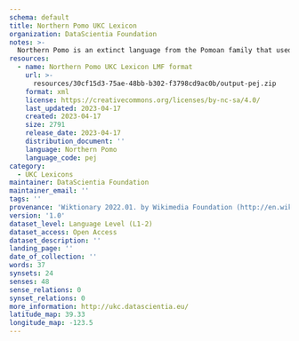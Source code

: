 ```yaml
---
schema: default
title: Northern Pomo UKC Lexicon
organization: DataScientia Foundation
notes: >-
  Northern Pomo is an extinct language from the Pomoan family that used to be spoken in North America. The UKC Lexicon of Northern Pomo is represented as a lexico-semantic network. It consists of words, word senses, synsets, as well as sense-level and synset-level relationships
resources:
  - name: Northern Pomo UKC Lexicon LMF format
    url: >-
      resources/30cf15d3-75ae-48bb-b302-f3798cd9ac0b/output-pej.zip
    format: xml
    license: https://creativecommons.org/licenses/by-nc-sa/4.0/
    last_updated: 2023-04-17
    created: 2023-04-17
    size: 2791
    release_date: 2023-04-17
    distribution_document: ''
    language: Northern Pomo
    language_code: pej
category:
  - UKC Lexicons
maintainer: DataScientia Foundation
maintainer_email: ''
tags: ''
provenance: 'Wiktionary 2022.01. by Wikimedia Foundation (http://en.wiktionary.org); CogNet 2.1 by Khuyagbaatar Batsuren, National University of Mongolia (http://cognet.ukc.disi.unitn.it); Native Languages of the Americas 2021.11. by Laura Redish and Orrin Lewis (http://www.native-languages.org); Princeton WordNet 2.1 by Princeton University (https://wordnet.princeton.edu)'
version: '1.0'
dataset_level: Language Level (L1-2)
dataset_access: Open Access
dataset_description: ''
landing_page: ''
date_of_collection: ''
words: 37
synsets: 24
senses: 48
sense_relations: 0
synset_relations: 0
more_information: http://ukc.datascientia.eu/
latitude_map: 39.33
longitude_map: -123.5
---
```

